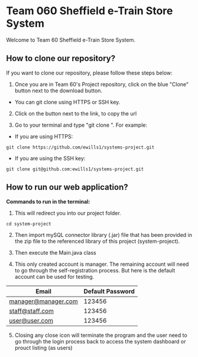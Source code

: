 # Team 060 Sheffield e-Train Store System
Welcome to Team 60 Sheffield e-Train Store System.

## How to clone our repository?
If you want to clone our repository, please follow these steps below:
1. Once you are in Team 60's Project repository, click on the blue "Clone" button next to the download button.
  - You can git clone using HTTPS or SSH key.
2. Click on the button next to the link, to copy the url

3. Go to your terminal and type "git clone <LINK>". For example:
  - If you are using HTTPS:
```console
git clone https://github.com/ewills1/systems-project.git
```
  - If you are using the SSH key:
```console
git clone git@github.com:ewills1/systems-project.git
```

## How to run our web application?
**Commands to run in the terminal:**
1. This will redirect you into our project folder.
```console
cd system-project
```
2. Then import mySQL connector library (.jar) file that has been provided in the zip file to the referenced library of this project (system-project).  

3. Then execute the Main.java class

4. This only created account is manager. The remaining account will need to go through the self-registration process. But here is the default account can be used for testing.

| Email                    | Default Password         |
| -------------------------| -------------------------|
| manager@manager.com      | 123456                   |
| staff@staff.com          | 123456                   |
| user@user.com            | 123456                   |


5. Closing any close icon will terminate the program and the user need to go through the login process back to access the system dashboard or prouct listing (as users)
